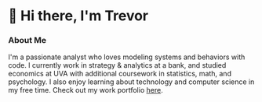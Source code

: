 # 👋 Hi there, I'm Trevor

### About Me

I'm a passionate analyst who loves modeling systems and behaviors with code. I currently work in strategy & analytics at a bank, and studied economics at UVA with additional coursework in statistics, math, and psychology. I also enjoy learning about technology and computer science in my free time. Check out my work portfolio [here](https://www.github.com/tsj7ww/portfolio#readme).

<!-- 
### Side Projects

🤖 AutoML package  
💻 Full stack web dev  
☕ Work  
  
📫 Reach out: [@trevor-s-jordan](https://linkedin.com/in/trevor-s-jordan) 
-->
